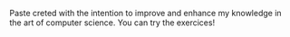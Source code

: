 Paste creted with the intention to improve and enhance my knowledge in the art of computer science. You can try the exercices!
